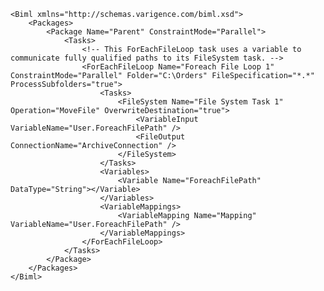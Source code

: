 	<Biml xmlns="http://schemas.varigence.com/biml.xsd">	    <Packages>	        <Package Name="Parent" ConstraintMode="Parallel">	            <Tasks>	                <!-- This ForEachFileLoop task uses a variable to communicate fully qualified paths to its FileSystem task. -->	                <ForEachFileLoop Name="Foreach File Loop 1" ConstraintMode="Parallel" Folder="C:\Orders" FileSpecification="*.*" ProcessSubfolders="true">	                    <Tasks>	                        <FileSystem Name="File System Task 1" Operation="MoveFile" OverwriteDestination="true">	                            <VariableInput VariableName="User.ForeachFilePath" />	                            <FileOutput ConnectionName="ArchiveConnection" />	                        </FileSystem>	                    </Tasks>	                    <Variables>	                        <Variable Name="ForeachFilePath" DataType="String"></Variable>	                    </Variables>	                    <VariableMappings>	                        <VariableMapping Name="Mapping" VariableName="User.ForeachFilePath" />	                    </VariableMappings>	                </ForEachFileLoop>	            </Tasks>	        </Package>	    </Packages>	</Biml>

